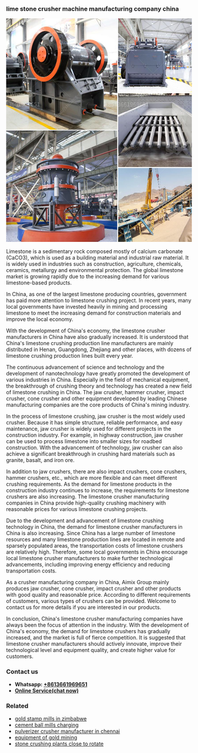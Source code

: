 <h3>lime stone crusher machine manufacturing company china</h3><img src='1703042141.jpg' alt=''><p>Limestone is a sedimentary rock composed mostly of calcium carbonate (CaCO3), which is used as a building material and industrial raw material. It is widely used in industries such as construction, agriculture, chemicals, ceramics, metallurgy and environmental protection. The global limestone market is growing rapidly due to the increasing demand for various limestone-based products.</p><p>In China, as one of the largest limestone producing countries, government has paid more attention to limestone crushing project. In recent years, many local governments have invested heavily in mining and processing limestone to meet the increasing demand for construction materials and improve the local economy.</p><p>With the development of China's economy, the limestone crusher manufacturers in China have also gradually increased. It is understood that China's limestone crushing production line manufacturers are mainly distributed in Henan, Guangdong, Zhejiang and other places, with dozens of limestone crushing production lines built every year.</p><p>The continuous advancement of science and technology and the development of nanotechnology have greatly promoted the development of various industries in China. Especially in the field of mechanical equipment, the breakthrough of crushing theory and technology has created a new field of limestone crushing in China. The jaw crusher, hammer crusher, impact crusher, cone crusher and other equipment developed by leading Chinese manufacturing companies are the core products of China's mining industry.</p><p>In the process of limestone crushing, jaw crusher is the most widely used crusher. Because it has simple structure, reliable performance, and easy maintenance, jaw crusher is widely used for different projects in the construction industry. For example, in highway construction, jaw crusher can be used to process limestone into smaller sizes for roadbed construction. With the advancement of technology, jaw crusher can also achieve a significant breakthrough in crushing hard materials such as granite, basalt, and iron ore.</p><p>In addition to jaw crushers, there are also impact crushers, cone crushers, hammer crushers, etc., which are more flexible and can meet different crushing requirements. As the demand for limestone products in the construction industry continues to increase, the requirements for limestone crushers are also increasing. The limestone crusher manufacturing companies in China provide high-quality crushing machinery with reasonable prices for various limestone crushing projects.</p><p>Due to the development and advancement of limestone crushing technology in China, the demand for limestone crusher manufacturers in China is also increasing. Since China has a large number of limestone resources and many limestone production lines are located in remote and sparsely populated areas, the transportation costs of limestone crushers are relatively high. Therefore, some local governments in China encourage local limestone crusher manufacturers to make further technological advancements, including improving energy efficiency and reducing transportation costs.</p><p>As a crusher manufacturing company in China, Aimix Group mainly produces jaw crusher, cone crusher, impact crusher and other products with good quality and reasonable price. According to different requirements of customers, various types of crushers can be provided. Welcome to contact us for more details if you are interested in our products.</p><p>In conclusion, China's limestone crusher manufacturing companies have always been the focus of attention in the industry. With the development of China's economy, the demand for limestone crushers has gradually increased, and the market is full of fierce competition. It is suggested that limestone crusher manufacturers should actively innovate, improve their technological level and equipment quality, and create higher value for customers.</p><h3>Contact us</h3><ul><li><strong>Whatsapp:&nbsp;<a href="https://wa.me/8613661969651">+8613661969651</a></strong></li><li><a href="https://swt.shibang-china.com/?git&amp;zhl&amp;lime stone crusher machine manufacturing company china"><strong>Online Service(chat now)</strong></a></li></ul><h3>Related</h3><ul><li><a href='gold stamp mills in zimbabwe.md'>gold stamp mills in zimbabwe</a></li><li><a href='cement ball mills charging.md'>cement ball mills charging</a></li><li><a href='pulverizer crusher manufacturer in chennai.md'>pulverizer crusher manufacturer in chennai</a></li><li><a href='equipment of gold mining.md'>equipment of gold mining</a></li><li><a href='stone crushing plants close to rotate.md'>stone crushing plants close to rotate</a></li></ul>